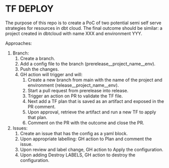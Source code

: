 # TF DEPLOY
The purpose of this repo is to create a PoC of two potential semi self serve strategies for resources in dbt cloud. 
The final outcome should be similar: a project created in dbtcloud with name XXX and environment YYY.

Approaches:
1. Branch:
   1. Create a branch.
   2. Add a config file to the branch (prerelease__project_name__env).
   3. Push the changes.
   4. GH action will trigger and will:
      1. Create a new branch from main with the name of the project and environment (release__project_name__env).
      2. Start a pull request from prerelease into release.
      3. Trigger an action on PR to validate the TF file.
      4. Next add a TF plan that is saved as an artifact and exposed in the PR comment.
      5. Upon approval, retrieve the artifact and run a new TF to apply that plan.
      6. Comment on the PR with the outcome and close the PR.
2. Issues:
   1. Create an issue that has the config as a yaml block.
   2. Upon appropriate labelling: GH action to Plan and comment the issue.
   3. Upon review and label change, GH action to Apply the configuration.
   4. Upon adding Destroy LABELS, GH action to destroy the configuration.